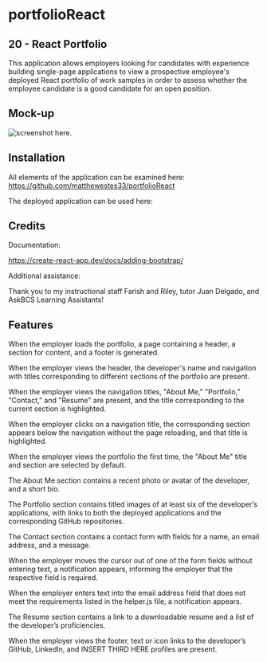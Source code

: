 # portfolioReact
## 20 - React Portfolio

This application allows employers looking for candidates with experience building single-page applications to view a prospective employee's deployed React portfolio of work samples in order to assess whether the employee candidate is a good candidate for an open position.

## Mock-up

![screenshot here.](./assets/here.jpg)

## Installation

All elements of the application can be examined here: https://github.com/matthewestes33/portfolioReact

The deployed application can be used here: 

## Credits

Documentation:

https://create-react-app.dev/docs/adding-bootstrap/

Additional assistance:

Thank you to my instructional staff Farish and Riley, tutor Juan Delgado, and AskBCS Learning Assistants!

## Features

When the employer loads the portfolio, a page containing a header, a section for content, and a footer is generated.

When the employer views the header, the developer's name and navigation with titles corresponding to different sections of the portfolio are present. 

When the employer views the navigation titles, "About Me," "Portfolio," "Contact," and "Resume" are present, and the title corresponding to the current section is highlighted.

When the employer clicks on a navigation title, the corresponding section appears below the navigation without the page reloading, and that title is highlighted.

When the employer views the portfolio the first time, the "About Me" title and section are selected by default. 

The About Me section contains a recent photo or avatar of the developer, and a short bio.

The Portfolio section contains titled images of at least six of the developer’s applications, with links to both the deployed applications and the corresponding GitHub repositories.

The Contact section contains a contact form with fields for a name, an email address, and a message.

When the employer moves the cursor out of one of the form fields without entering text, a notification appears, informing the employer that the respective field is required.

When the employer enters text into the email address field that does not meet the requirements listed in the helper.js file, a notification appears.

The Resume section contains a link to a downloadable resume and a list of the developer’s proficiencies.

When the employer views the footer, text or icon links to the developer’s GitHub, LinkedIn, and INSERT THIRD HERE profiles are present. 
